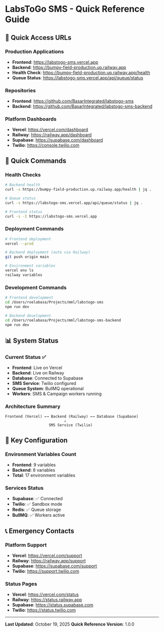 # LabsToGo SMS - Quick Reference Guide

## 🚀 **Quick Access URLs**

### **Production Applications**
- **Frontend**: https://labstogo-sms.vercel.app
- **Backend**: https://bumpy-field-production.up.railway.app
- **Health Check**: https://bumpy-field-production.up.railway.app/health
- **Queue Status**: https://labstogo-sms.vercel.app/api/queue/status

### **Repositories**
- **Frontend**: https://github.com/BasarIntegrated/labstogo-sms
- **Backend**: https://github.com/BasarIntegrated/labstogo-sms-backend

### **Platform Dashboards**
- **Vercel**: https://vercel.com/dashboard
- **Railway**: https://railway.app/dashboard
- **Supabase**: https://supabase.com/dashboard
- **Twilio**: https://console.twilio.com

## 🔧 **Quick Commands**

### **Health Checks**
```bash
# Backend health
curl -s https://bumpy-field-production.up.railway.app/health | jq .

# Queue status
curl -s https://labstogo-sms.vercel.app/api/queue/status | jq .

# Frontend status
curl -s -I https://labstogo-sms.vercel.app
```

### **Deployment Commands**
```bash
# Frontend deployment
vercel --prod

# Backend deployment (auto via Railway)
git push origin main

# Environment variables
vercel env ls
railway variables
```

### **Development Commands**
```bash
# Frontend development
cd /Users/roelabasa/Projects/mml/labstogo-sms
npm run dev

# Backend development
cd /Users/roelabasa/Projects/mml/labstogo-sms-backend
npm run dev
```

## 📊 **System Status**

### **Current Status** ✅
- **Frontend**: Live on Vercel
- **Backend**: Live on Railway
- **Database**: Connected to Supabase
- **SMS Service**: Twilio configured
- **Queue System**: BullMQ operational
- **Workers**: SMS & Campaign workers running

### **Architecture Summary**
```
Frontend (Vercel) ←→ Backend (Railway) ←→ Database (Supabase)
                           ↓
                    SMS Service (Twilio)
```

## 🔑 **Key Configuration**

### **Environment Variables Count**
- **Frontend**: 9 variables
- **Backend**: 8 variables
- **Total**: 17 environment variables

### **Services Status**
- **Supabase**: ✅ Connected
- **Twilio**: ✅ Sandbox mode
- **Redis**: ✅ Queue storage
- **BullMQ**: ✅ Workers active

## 📞 **Emergency Contacts**

### **Platform Support**
- **Vercel**: https://vercel.com/support
- **Railway**: https://railway.app/support
- **Supabase**: https://supabase.com/support
- **Twilio**: https://support.twilio.com

### **Status Pages**
- **Vercel**: https://vercel.com/status
- **Railway**: https://status.railway.app
- **Supabase**: https://status.supabase.com
- **Twilio**: https://status.twilio.com

---

**Last Updated**: October 19, 2025
**Quick Reference Version**: 1.0.0
